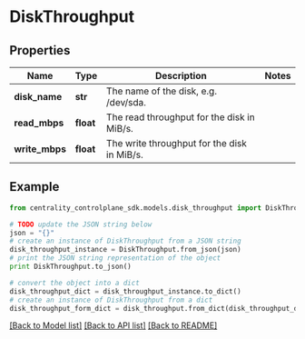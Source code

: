 # DiskThroughput


## Properties
Name | Type | Description | Notes
------------ | ------------- | ------------- | -------------
**disk_name** | **str** | The name of the disk, e.g. /dev/sda. | 
**read_mbps** | **float** | The read throughput for the disk in MiB/s. | 
**write_mbps** | **float** | The write throughput for the disk in MiB/s. | 

## Example

```python
from centrality_controlplane_sdk.models.disk_throughput import DiskThroughput

# TODO update the JSON string below
json = "{}"
# create an instance of DiskThroughput from a JSON string
disk_throughput_instance = DiskThroughput.from_json(json)
# print the JSON string representation of the object
print DiskThroughput.to_json()

# convert the object into a dict
disk_throughput_dict = disk_throughput_instance.to_dict()
# create an instance of DiskThroughput from a dict
disk_throughput_form_dict = disk_throughput.from_dict(disk_throughput_dict)
```
[[Back to Model list]](../README.md#documentation-for-models) [[Back to API list]](../README.md#documentation-for-api-endpoints) [[Back to README]](../README.md)


